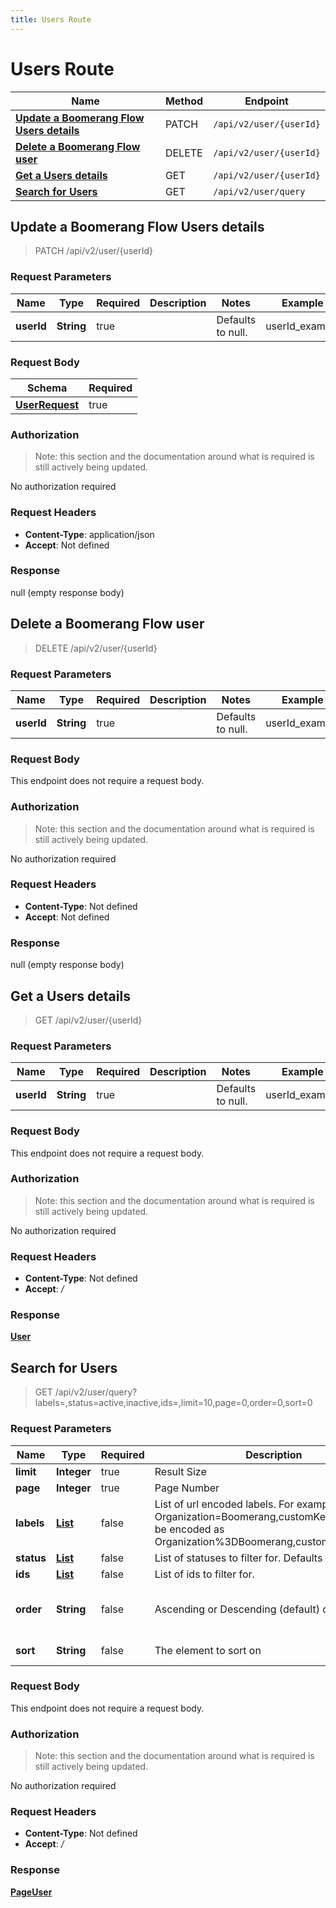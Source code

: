 ```yaml
---
title: Users Route
---
```


# Users Route




| Name | Method | Endpoint |
|------------- | ------------- | -------------|
| [**Update a Boomerang Flow Users details**](#apply1) | PATCH | `/api/v2/user/{userId}` |
| [**Delete a Boomerang Flow user**](#deleteFlowUser) | DELETE | `/api/v2/user/{userId}` |
| [**Get a Users details**](#getUserByID) | GET | `/api/v2/user/{userId}` |
| [**Search for Users**](#getUsers) | GET | `/api/v2/user/query` |



## **Update a Boomerang Flow Users details** <a name="apply1"></a>

> PATCH /api/v2/user/{userId}


### Request Parameters


| Name | Type | Required | Description | Notes | Example |
| ---- | ---- | -------- | ----------- | --- |---|
| **userId** | **String** | true |  | Defaults to null. | userId_example


### Request Body
| Schema | Required | 
| ------ | --- | 
| [**UserRequest**](./models/UserRequest) | true |


### Authorization

> Note: this section and the documentation around what is required is still actively being updated.

No authorization required

### Request Headers

- **Content-Type**: application/json
- **Accept**: Not defined

### Response

null (empty response body)


## **Delete a Boomerang Flow user** <a name="deleteFlowUser"></a>

> DELETE /api/v2/user/{userId}


### Request Parameters


| Name | Type | Required | Description | Notes | Example |
| ---- | ---- | -------- | ----------- | --- |---|
| **userId** | **String** | true |  | Defaults to null. | userId_example


### Request Body
This endpoint does not require a request body.

### Authorization

> Note: this section and the documentation around what is required is still actively being updated.

No authorization required

### Request Headers

- **Content-Type**: Not defined
- **Accept**: Not defined

### Response

null (empty response body)


## **Get a Users details** <a name="getUserByID"></a>

> GET /api/v2/user/{userId}


### Request Parameters


| Name | Type | Required | Description | Notes | Example |
| ---- | ---- | -------- | ----------- | --- |---|
| **userId** | **String** | true |  | Defaults to null. | userId_example


### Request Body
This endpoint does not require a request body.

### Authorization

> Note: this section and the documentation around what is required is still actively being updated.

No authorization required

### Request Headers

- **Content-Type**: Not defined
- **Accept**: */*

### Response

[**User**](./models/User.md)


## **Search for Users** <a name="getUsers"></a>

> GET /api/v2/user/query?labels=,status=active,inactive,ids=,limit=10,page=0,order=0,sort=0


### Request Parameters


| Name | Type | Required | Description | Notes | Example |
| ---- | ---- | -------- | ----------- | --- |---|
| **limit** | **Integer** | true | Result Size | Defaults to null. | 10
| **page** | **Integer** | true | Page Number | Defaults to null. | 0
| **labels** | [**List**](./models/String) | false | List of url encoded labels. For example Organization&#x3D;Boomerang,customKey&#x3D;test would be encoded as Organization%3DBoomerang,customKey%3Dtest) | Defaults to null. | 
| **status** | [**List**](./models/String) | false | List of statuses to filter for. Defaults to all. | Defaults to null. | active,inactive
| **ids** | [**List**](./models/String) | false | List of ids to filter for. | Defaults to null. | 
| **order** | **String** | false | Ascending or Descending (default) order | Defaults to Optional[DESC]. Enum: [ASC, DESC] | 0
| **sort** | **String** | false | The element to sort on | Defaults to Optional[name]. | 0


### Request Body
This endpoint does not require a request body.

### Authorization

> Note: this section and the documentation around what is required is still actively being updated.

No authorization required

### Request Headers

- **Content-Type**: Not defined
- **Accept**: */*

### Response

[**PageUser**](./models/PageUser.md)

